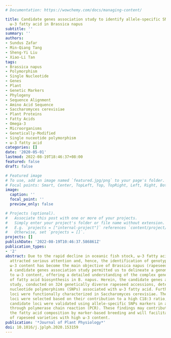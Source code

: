 ```yaml
---
# Documentation: https://wowchemy.com/docs/managing-content/

title: Candidate genes association study to identify allele-specific SNP marker of
  ω-3 fatty acid in Brassica napus
subtitle: ''
summary: ''
authors:
- Sundus Zafar
- Min-Qiang Tang
- Sheng-Yi Liu
- Xiao-Li Tan
tags:
- Brassica napus
- Polymorphism
- Single Nucleotide
- Genes
- Plant
- Genetic Markers
- Phylogeny
- Sequence Alignment
- Amino Acid Sequence
- Saccharomyces cerevisiae
- Plant Proteins
- Fatty Acids
- Omega-3
- Microorganisms
- Genetically-Modified
- Single nuceotide polymorphism
- ω-3 fatty acid
categories: []
date: '2020-05-01'
lastmod: 2022-08-19T18:46:37+08:00
featured: false
draft: false

# Featured image
# To use, add an image named `featured.jpg/png` to your page's folder.
# Focal points: Smart, Center, TopLeft, Top, TopRight, Left, Right, BottomLeft, Bottom, BottomRight.
image:
  caption: ''
  focal_point: ''
  preview_only: false

# Projects (optional).
#   Associate this post with one or more of your projects.
#   Simply enter your project's folder or file name without extension.
#   E.g. `projects = ["internal-project"]` references `content/project/deep-learning/index.md`.
#   Otherwise, set `projects = []`.
projects: []
publishDate: '2022-08-19T10:46:37.586861Z'
publication_types:
- '2'
abstract: Due to the rapid decline in oceanic fish stock, ω-3 fatty acid (C18:3) has
  attracted serious attention and, hence, the identification of genotypes with high
  ω-3 content has become the main objective of Brassica napus (rapeseed) breeding.
  A candidate genes association study permitted us to delineate a genomic region linked
  to ω-3 content, offering a detailed understanding of the complex genetic mechanism
  of fatty acid biosynthesis in B. napus. Herein, the candidate genes association
  study, conducted on 324 genetically diverse rapeseed accessions, detected 114 single
  nucleotide polymorphisms (SNPs) associated with ω-3 fatty acid. Furthermore, these
  loci were functionally characterized in Saccharomyces cerevisiae. These associated
  loci were selected based on their contribution to a high C18:3 ratio, and the selected
  candidate loci were validated using allele-specific SNPs markers in an inbred population
  through polymerase chain reaction (PCR). These findings may contribute to improving
  the fatty acid composition by marker-based breeding and will facilitate the development
  of rapeseed varieties with high ω-3 content.
publication: '*Journal of Plant Physiology*'
doi: 10.1016/j.jplph.2020.153159
---
```

